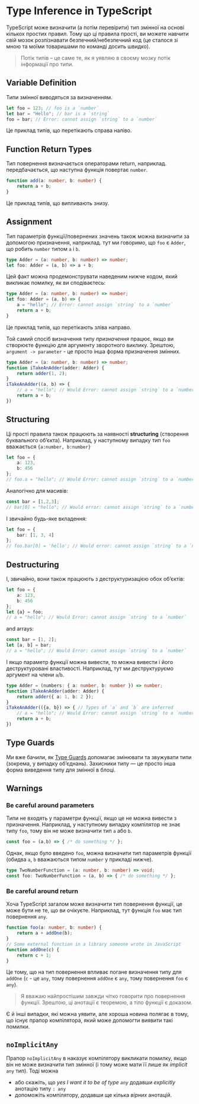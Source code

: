 # Type Inference in TypeScript

TypeScript може визначити (а потім перевірити) тип змінної на основі кількох простих правил. Тому що ці правила
прості, ви можете навчити свій мозок розпізнавати безпечний/небезпечний код (це сталося зі мною та моїми товаришами по команді досить швидко).

> Потік типів – це саме те, як я уявляю в своєму мозку потік інформації про типи.

## Variable Definition

Типи змінної виводяться за визначенням.
```ts
let foo = 123; // foo is a `number`
let bar = "Hello"; // bar is a `string`
foo = bar; // Error: cannot assign `string` to a `number`
```

Це приклад типів, що перетікають справа наліво.

## Function Return Types

Тип повернення визначається операторами return, наприклад. передбачається, що наступна функція повертає `number`.

```ts
function add(a: number, b: number) {
    return a + b;
}
```

Це приклад типів, що випливають знизу.

## Assignment

Тип параметрів функції/повернених значень також можна визначити за допомогою призначення, наприклад. тут ми говоримо, що `foo` є `Adder`, що робить `number` типом `a` і `b`.

```ts
type Adder = (a: number, b: number) => number;
let foo: Adder = (a, b) => a + b;
```

Цей факт можна продемонструвати наведеним нижче кодом, який викликає помилку, як ви сподіваєтесь:

```ts
type Adder = (a: number, b: number) => number;
let foo: Adder = (a, b) => {
    a = "hello"; // Error: cannot assign `string` to a `number`
    return a + b;
}
```

Це приклад типів, що перетікають зліва направо.

Той самий спосіб визначення типу *призначення* працює, якщо ви створюєте функцію для аргументу зворотного виклику. Зрештою, `argument -> parameter` - це просто інша форма призначення змінних.

```ts
type Adder = (a: number, b: number) => number;
function iTakeAnAdder(adder: Adder) {
    return adder(1, 2);
}
iTakeAnAdder((a, b) => {
    // a = "hello"; // Would Error: cannot assign `string` to a `number`
    return a + b;
})
```

## Structuring

Ці прості правила також працюють за наявності **structuring** (створення буквального об’єкта). Наприклад, у наступному випадку тип `foo` вважається `{a:number, b:number}`
```ts
let foo = {
    a: 123,
    b: 456
};
// foo.a = "hello"; // Would Error: cannot assign `string` to a `number`
```

Аналогічно для масивів:

```ts
const bar = [1,2,3];
// bar[0] = "hello"; // Would error: cannot assign `string` to a `number`
```

І звичайно будь-яке вкладення:

```ts
let foo = {
    bar: [1, 3, 4]
};
// foo.bar[0] = 'hello'; // Would error: cannot assign `string` to a `number`
```

## Destructuring

І, звичайно, вони також працюють з деструктуризацією обох об’єктів:

```ts
let foo = {
    a: 123,
    b: 456
};
let {a} = foo;
// a = "hello"; // Would Error: cannot assign `string` to a `number`
```

and arrays:

```ts
const bar = [1, 2];
let [a, b] = bar;
// a = "hello"; // Would Error: cannot assign `string` to a `number`
```

І якщо параметр функції можна вивести, то можна вивести і його деструктуровані властивості. Наприклад, тут ми деструктуруємо аргумент на члени `a`/`b`.

```ts
type Adder = (numbers: { a: number, b: number }) => number;
function iTakeAnAdder(adder: Adder) {
    return adder({ a: 1, b: 2 });
}
iTakeAnAdder(({a, b}) => { // Types of `a` and `b` are inferred
    // a = "hello"; // Would Error: cannot assign `string` to a `number`
    return a + b;
})
```

## Type Guards

Ми вже бачили, як [Type Guards](./typeGuard.md) допомагає змінювати та звужувати типи (зокрема, у випадку об’єднань). Захисники типу — це просто інша форма виведення типу для змінної в блоці.

## Warnings

### Be careful around parameters

Типи не входять у параметри функції, якщо це не можна вивести з призначення. Наприклад, у наступному випадку компілятор не знає типу `foo`, тому він не може визначити тип `a` або `b`.

```ts
const foo = (a,b) => { /* do something */ };
```

Однак, якщо було введено `foo`, можна визначити тип параметрів функції (обидва `a`, `b` вважаються типом `number` у прикладі нижче).

```ts
type TwoNumberFunction = (a: number, b: number) => void;
const foo: TwoNumberFunction = (a, b) => { /* do something */ };
```

### Be careful around return

Хоча TypeScript загалом може визначити тип повернення функції, це може бути не те, що ви очікуєте. Наприклад, тут функція `foo` має тип повернення `any`.

```ts
function foo(a: number, b: number) {
    return a + addOne(b);
}
// Some external function in a library someone wrote in JavaScript
function addOne(c) {
    return c + 1;
}
```

Це тому, що на тип повернення впливає погане визначення типу для `addOne` (`c` - це `any`, тому повернення `addOne` є `any`, тому повернення `foo` є `any`).

> Я вважаю найпростішим завжди чітко говорити про повернення функції. Зрештою, ці анотації є теоремою, а тіло функції є доказом.

Є й інші випадки, які можна уявити, але хороша новина полягає в тому, що існує прапор компілятора, який може допомогти виявити такі помилки.

## `noImplicitAny`

Прапор `noImplicitAny` в наказує компілятору викликати помилку, якщо він не може визначити тип змінної (і тому може мати її лише як *implicit* `any` тип). Тоді можна

* або скажіть, що *yes I want it to be of type `any`* додавши *explicitly* анотацію типу `: any`
* допоможіть компілятору, додавши ще кілька *вірних* анотацій.
